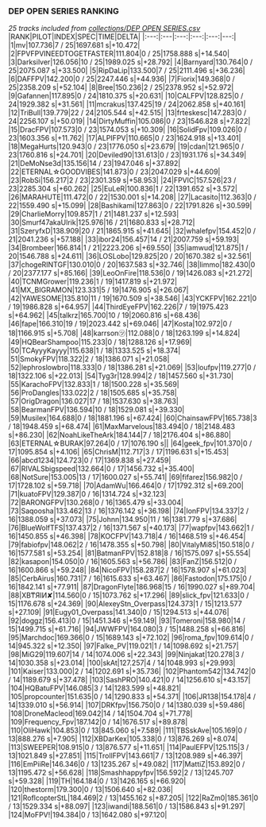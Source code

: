 ### DEP OPEN SERIES RANKING
*25 tracks included from [collections/DEP OPEN SERIES.csv](/collections/DEP%20OPEN%20SERIES.csv)*
|RANK|PILOT|INDEX|SPEC|TIME|DELTA|
|:---:|:---|:---:|:---:|:---:|---:|
|1|mv|107.736|7 / 25|1697.681 s|+10.472|
|2|FPVFPVINEEDTOGETFASTER|111.804|0 / 25|1758.888 s|+14.540|
|3|Darksilver|126.056|10 / 25|1989.025 s|+28.792|
|4|Barnyard|130.764|0 / 25|2075.087 s|+33.500|
|5|RipDaLip|133.500|7 / 25|2111.496 s|+36.236|
|6|DAFFPV|142.200|0 / 25|2247.446 s|+44.936|
|7|Fiorix|149.368|0 / 25|2358.209 s|+52.104|
|8|Bree|150.236|2 / 25|2378.952 s|+52.972|
|9|Gafannen|117.895|0 / 24|1810.375 s|+20.631|
|10|CALFPV|128.825|0 / 24|1929.382 s|+31.561|
|11|mcrakus|137.425|19 / 24|2062.858 s|+40.161|
|12|TriBull|139.779|22 / 24|2105.544 s|+42.515|
|13|frteskesc|147.283|0 / 24|2256.107 s|+50.019|
|14|DirtyMuffin|105.086|0 / 23|1546.828 s|+7.822|
|15|DracFPV|107.573|0 / 23|1574.053 s|+10.309|
|16|SolidFpv|109.026|0 / 23|1603.356 s|+11.762|
|17|ALPIFPV|110.665|0 / 23|1624.918 s|+13.401|
|18|MegaHurts|120.943|0 / 23|1776.050 s|+23.679|
|19|cdan|121.965|0 / 23|1760.816 s|+24.701|
|20|Deviled90|131.613|0 / 23|1931.176 s|+34.349|
|21|DeMoNse3d|135.156|14 / 23|1947.046 s|+37.892|
|22|ETERNAL☆GOODVIBES|141.873|0 / 23|2047.029 s|+44.609|
|23|RobSi|156.217|2 / 23|2301.359 s|+58.953|
|24|FPVlC|157.526|23 / 23|2285.304 s|+60.262|
|25|EuLeR|100.836|1 / 22|1391.652 s|+3.572|
|26|MARAHUTE|111.472|0 / 22|1530.001 s|+14.208|
|27|Lacasito|112.363|0 / 22|1559.490 s|+15.099|
|28|Bashikami|127.863|0 / 22|1791.826 s|+30.599|
|29|CharlieMorry|109.857|1 / 21|1481.237 s|+12.593|
|30|Smurf47akaUlrik|125.976|16 / 21|1680.833 s|+28.712|
|31|SzeryfxD|138.909|20 / 21|1865.915 s|+41.645|
|32|whalefpv|154.452|0 / 21|2041.236 s|+57.188|
|33|ibor24|156.457|14 / 21|2007.759 s|+59.193|
|34|Brombeer|166.814|1 / 21|2223.206 s|+69.550|
|35|iamwud|121.875|1 / 20|1546.788 s|+24.611|
|36|LOSLobo|129.825|20 / 20|1670.382 s|+32.561|
|37|chogeRINTGF|130.010|0 / 20|1637.583 s|+32.746|
|38|limmo|182.430|0 / 20|2377.177 s|+85.166|
|39|LeoOnFire|118.536|0 / 19|1426.083 s|+21.272|
|40|TCNMGrower|119.236|1 / 19|1417.819 s|+21.972|
|41|MX_BIGRAMON|123.331|5 / 19|1476.905 s|+26.067|
|42|YAWESOME|135.810|11 / 19|1670.509 s|+38.546|
|43|YCKFPV|162.221|0 / 19|1986.828 s|+64.957|
|44|ThirdEyeFPV|162.226|7 / 19|1975.423 s|+64.962|
|45|talkrz|165.700|10 / 19|2060.816 s|+68.436|
|46|fape|166.310|19 / 19|2023.442 s|+69.046|
|47|Kosta|102.972|0 / 18|1166.915 s|+5.708|
|48|karrson㋡|112.088|0 / 18|1263.199 s|+14.824|
|49|HQBearShampoo|115.233|0 / 18|1288.126 s|+17.969|
|50|TCAyyyKayyy|115.638|1 / 18|1333.525 s|+18.374|
|51|SmokyFPV|118.322|2 / 18|1386.071 s|+21.058|
|52|lephroslowbro|118.333|0 / 18|1386.281 s|+21.069|
|53|loufpv|119.277|0 / 18|1322.106 s|+22.013|
|54|Tyg3r|128.994|2 / 18|1457.560 s|+31.730|
|55|KarachoFPV|132.833|1 / 18|1500.228 s|+35.569|
|56|ProDangles|133.022|2 / 18|1505.685 s|+35.758|
|57|OrigDragon|136.027|17 / 18|1537.630 s|+38.763|
|58|BearmanFPV|136.594|10 / 18|1529.081 s|+39.330|
|59|Musilex|164.688|0 / 18|1881.196 s|+67.424|
|60|ChainsawFPV|165.738|3 / 18|1948.459 s|+68.474|
|61|MaxMarvelous|183.494|0 / 18|2148.483 s|+86.230|
|62|NoahLikeTheArk|184.144|7 / 18|2176.404 s|+86.880|
|63|ETERNAL☆BURAK|97.264|0 / 17|1076.190 s||
|64|geek_fpv|101.370|0 / 17|1095.854 s|+4.106|
|65|ChrisM|112.717|3 / 17|1196.631 s|+15.453|
|66|abcd1234|124.723|0 / 17|1369.838 s|+27.459|
|67|RIVALSbigspeed|132.664|0 / 17|1456.732 s|+35.400|
|68|NotSure|153.005|13 / 17|1600.027 s|+55.741|
|69|fifarez|156.982|0 / 17|1728.102 s|+59.718|
|70|AdamWu|166.464|0 / 17|1792.312 s|+69.200|
|71|kuatoFPV|129.387|0 / 16|1314.724 s|+32.123|
|72|BARONGFPV|130.268|0 / 16|1365.479 s|+33.004|
|73|Saqoosha|133.462|13 / 16|1376.142 s|+36.198|
|74|IonFPV|134.337|2 / 16|1388.059 s|+37.073|
|75|Johnn|134.950|11 / 16|1381.779 s|+37.686|
|76|BlueWolfTFS|137.437|2 / 16|1371.567 s|+40.173|
|77|wapfpv|143.662|1 / 16|1450.855 s|+46.398|
|78|KOCFPV|143.718|4 / 16|1468.519 s|+46.454|
|79|fabiofpv|148.062|2 / 16|1478.355 s|+50.798|
|80|VitalyMi85|150.518|0 / 16|1577.581 s|+53.254|
|81|BatmanFPV|152.818|8 / 16|1575.097 s|+55.554|
|82|kasapon|154.050|0 / 16|1605.563 s|+56.786|
|83|FanZ|156.512|0 / 16|1600.866 s|+59.248|
|84|NicoFPV|158.287|2 / 16|1578.907 s|+61.023|
|85|CerbAirus|160.731|7 / 16|1615.633 s|+63.467|
|86|Fastodon|175.175|0 / 16|1842.141 s|+77.911|
|87|DragonFlyte|186.968|15 / 16|1990.027 s|+89.704|
|88|XB₸ЯIИ✘|114.560|0 / 15|1073.762 s|+17.296|
|89|slick_fpv|121.633|0 / 15|1176.678 s|+24.369|
|90|AlexeyStn_Overpass|124.373|1 / 15|1213.577 s|+27.109|
|91|Eugy01_Overpass|141.340|0 / 15|1294.513 s|+44.076|
|92|doggz|156.413|0 / 15|1451.346 s|+59.149|
|93|Tomeroni|158.980|14 / 15|1499.715 s|+61.716|
|94|JWWFPV|164.080|3 / 15|1488.258 s|+66.816|
|95|Marchdoc|169.366|0 / 15|1689.143 s|+72.102|
|96|roma_fpv|109.614|0 / 14|945.322 s|+12.350|
|97|Falke_PV|119.021|1 / 14|1098.692 s|+21.757|
|98|MiG29|119.607|14 / 14|1074.006 s|+22.343|
|99|Ninjakat|120.278|3 / 14|1030.358 s|+23.014|
|100|skAt|127.257|4 / 14|1048.993 s|+29.993|
|101|Kaiser|133.000|2 / 14|1202.691 s|+35.736|
|102|Phantom542|134.742|0 / 14|1189.679 s|+37.478|
|103|SashPRO|140.421|0 / 14|1256.610 s|+43.157|
|104|HQBatuFPV|146.085|3 / 14|1283.599 s|+48.821|
|105|propcounter|151.635|0 / 14|1290.833 s|+54.371|
|106|JR138|154.178|4 / 14|1339.010 s|+56.914|
|107|DRKfpv|156.750|0 / 14|1380.039 s|+59.486|
|108|DroneMacleod|169.042|14 / 14|1504.704 s|+71.778|
|109|Frequency_Fpv|187.142|0 / 14|1676.517 s|+89.878|
|110|OliHawk|104.853|0 / 13|845.060 s|+7.589|
|111|TBSskAve|105.169|0 / 13|888.276 s|+7.905|
|112|XBDarKex|105.338|0 / 13|876.269 s|+8.074|
|113|SWEEPER|108.915|0 / 13|876.577 s|+11.651|
|114|PaulEFPV|125.115|3 / 13|1021.849 s|+27.851|
|115|TrollFPV|143.661|7 / 13|1208.989 s|+46.397|
|116|EmPiiRe|146.346|0 / 13|1235.267 s|+49.082|
|117|MattiZ|153.892|0 / 13|1195.472 s|+56.628|
|118|Smashhappyfpv|156.592|2 / 13|1245.707 s|+59.328|
|119|TH|164.184|0 / 13|1426.165 s|+66.920|
|120|thestorm|179.300|0 / 13|1506.640 s|+82.036|
|121|RoflcopterStL|184.469|2 / 13|1455.162 s|+87.205|
|122|RaZm0|185.361|0 / 13|1529.334 s|+88.097|
|123|iwandi|188.561|0 / 13|1586.843 s|+91.297|
|124|MoFPV!|194.384|0 / 13|1642.080 s|+97.120|
